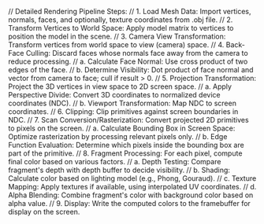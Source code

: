 // Detailed Rendering Pipeline Steps:
// 1. Load Mesh Data: Import vertices, normals, faces, and optionally, texture coordinates from .obj file.
// 2. Transform Vertices to World Space: Apply model matrix to vertices to position the model in the scene.
// 3. Camera View Transformation: Transform vertices from world space to view (camera) space.
// 4. Back-Face Culling: Discard faces whose normals face away from the camera to reduce processing.
//    a. Calculate Face Normal: Use cross product of two edges of the face.
//    b. Determine Visibility: Dot product of face normal and vector from camera to face; cull if result > 0.
// 5. Projection Transformation: Project the 3D vertices in view space to 2D screen space.
//    a. Apply Perspective Divide: Convert 3D coordinates to normalized device coordinates (NDC).
//    b. Viewport Transformation: Map NDC to screen coordinates.
// 6. Clipping: Clip primitives against screen boundaries in NDC.
// 7. Scan Conversion/Rasterization: Convert projected 2D primitives to pixels on the screen.
//    a. Calculate Bounding Box in Screen Space: Optimize rasterization by processing relevant pixels only.
//    b. Edge Function Evaluation: Determine which pixels inside the bounding box are part of the primitive.
// 8. Fragment Processing: For each pixel, compute final color based on various factors.
//    a. Depth Testing: Compare fragment's depth with depth buffer to decide visibility.
//    b. Shading: Calculate color based on lighting model (e.g., Phong, Gouraud).
//    c. Texture Mapping: Apply textures if available, using interpolated UV coordinates.
//    d. Alpha Blending: Combine fragment's color with background color based on alpha value.
// 9. Display: Write the computed colors to the framebuffer for display on the screen.

